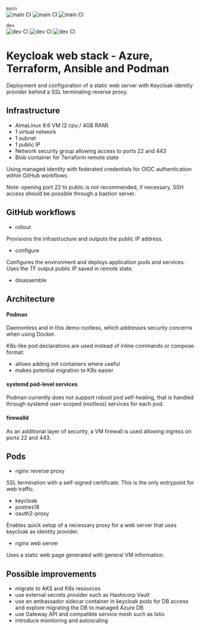 `main`  
![main CI](https://github.com/paraskeuos/keycloak-azure/actions/workflows/rollout.yaml/badge.svg?branch=main)
![main CI](https://github.com/paraskeuos/keycloak-azure/actions/workflows/configure.yaml/badge.svg?branch=main)
![main CI](https://github.com/paraskeuos/keycloak-azure/actions/workflows/disassemble.yaml/badge.svg?branch=main)  
  
`dev`  
![dev CI](https://github.com/paraskeuos/keycloak-azure/actions/workflows/rollout.yaml/badge.svg?branch=dev)
![dev CI](https://github.com/paraskeuos/keycloak-azure/actions/workflows/configure.yaml/badge.svg?branch=dev)
![dev CI](https://github.com/paraskeuos/keycloak-azure/actions/workflows/disassemble.yaml/badge.svg?branch=dev)  

# Keycloak web stack - Azure, Terraform, Ansible and Podman

Deployment and configuration of a static web server with Keycloak identity provider behind a SSL terminating reverse proxy.  

## Infrastructure

- AlmaLinux 9.6 VM (2 cpu / 4GB RAM)
- 1 virtual network
- 1 subnet
- 1 public IP
- Network security group allowing access to ports 22 and 443
- Blob container for Terraform remote state

Using managed identity with federated credentials for OIDC authentication within GitHub workflows.

Note: opening port 22 to public is not recommended, if necessary, SSH access should be possible through a bastion server.

## GitHub workflows

- rollout

Provisions the infrastructure and outputs the public IP address.

- configure

Configures the environment and deploys application pods and services. Uses the TF output public IP saved in remote state.

- disassemble

## Architecture

#### Podman

Daemonless and in this demo rootless, which addresses security concerns when using Docker.  

K8s-like pod declarations are used instead of inline commands or compose format:
- allows adding init containers where useful
- makes potential migration to K8s easier

#### systemd pod-level services

Podman currently does not support robust pod self-healing, that is handled through systemd user-scoped (rootless) services for each pod.

#### firewalld

As an additional layer of security, a VM firewall is used allowing ingress on ports 22 and 443.

## Pods 

- nginx reverse proxy

SSL termination with a self-signed certificate. This is the only entrypoint for web traffic.

- keycloak
- postres18
- oauth2-proxy

Enables quick setup of a necessary proxy for a web server that uses keycloak as identity provider.  

- nginx web server

Uses a static web page generated with general VM information.

## Possible improvements

- migrate to AKS and K8s resources
- use external secrets provider such as Hashicorp Vault
- use an ambassador sidecar container in keycloak pods for DB access and explore migrating the DB to managed Azure DB
- use Gateway API and compatible service mesh such as Istio
- introduce monitoring and autoscaling
